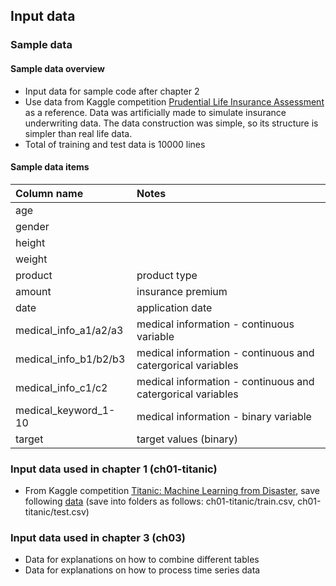 ## Input data

### Sample data

#### Sample data overview

* Input data for sample code after chapter 2
* Use data from Kaggle competition [Prudential Life Insurance Assessment](https://www.kaggle.com/c/prudential-life-insurance-assessment)
as a reference. Data was artificially made to simulate insurance underwriting data. The data construction was simple, so its structure is simpler than real life data.
* Total of training and test data is 10000 lines

#### Sample data items

| Column name | Notes |
|:----|:-------|
| age |  |
| gender |  |
| height |  |
| weight |  |
| product | product type |
| amount | insurance premium |
| date | application date |
| medical_info_a1/a2/a3 | medical information - continuous variable |
| medical_info_b1/b2/b3 | medical information - continuous and catergorical variables |
| medical_info_c1/c2 | medical information - continuous and catergorical variables |
| medical_keyword_1-10 | medical information - binary variable |
| target | target values (binary) |


### Input data used in chapter 1 (ch01-titanic)

* From Kaggle competition [Titanic: Machine Learning from Disaster](https://www.kaggle.com/c/titanic), save following [data](https://www.kaggle.com/c/titanic/data) 
  (save into folders as follows: ch01-titanic/train.csv, ch01-titanic/test.csv)


### Input data used in chapter 3 (ch03)

* Data for explanations on how to combine different tables
* Data for explanations on how to process time series data

